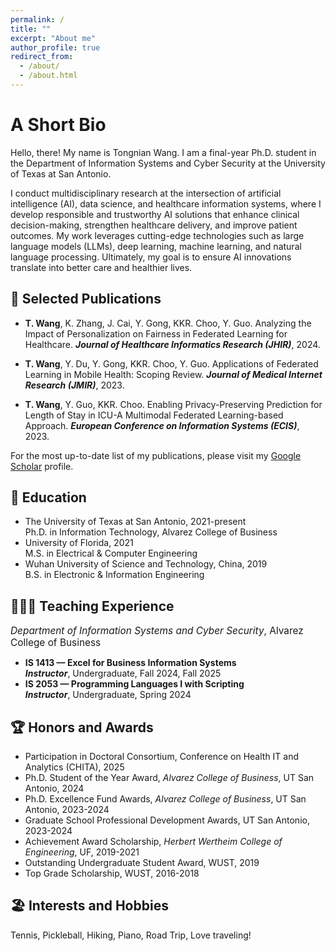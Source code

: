 ```yaml
---
permalink: /
title: ""
excerpt: "About me"
author_profile: true
redirect_from: 
  - /about/
  - /about.html
---
```

A Short Bio
====
Hello, there! My name is Tongnian Wang. I am a final-year Ph.D. student in the Department of Information Systems and Cyber Security at the University of Texas at San Antonio. 

I conduct multidisciplinary research at the intersection of artificial intelligence (AI), data science, and healthcare information systems, where I develop responsible and trustworthy AI solutions that enhance clinical decision-making, strengthen healthcare delivery, and improve patient outcomes. My work leverages cutting-edge technologies such as large language models (LLMs), deep learning, machine learning, and natural language processing. Ultimately, my goal is to ensure AI innovations translate into better care and healthier lives. 

📝 Selected Publications
------
- **T. Wang**, K. Zhang, J. Cai, Y. Gong, KKR. Choo, Y. Guo.
    Analyzing the Impact of Personalization on Fairness in Federated Learning for Healthcare. ***Journal of Healthcare Informatics Research (JHIR)***, 2024. 

- **T. Wang**, Y. Du, Y. Gong, KKR. Choo, Y. Guo.
    Applications of Federated Learning in Mobile Health: Scoping Review. ***Journal of Medical Internet Research (JMIR)***, 2023.

- **T. Wang**, Y. Guo, KKR. Choo. 
    Enabling Privacy-Preserving Prediction for Length of Stay in ICU-A Multimodal Federated Learning-based Approach. ***European Conference on Information Systems (ECIS)***, 2023.

For the most up-to-date list of my publications, please visit my [Google Scholar](https://scholar.google.com/citations?user=lU1FVqQAAAAJ&hl=en) profile.

📖 Education
------

- The University of Texas at San Antonio, 2021-present  
     Ph.D. in Information Technology, Alvarez College of Business
- University of Florida, 2021  
     M.S. in Electrical & Computer Engineering
- Wuhan University of Science and Technology, China, 2019  
     B.S. in Electronic & Information Engineering

<!-- You can find my CV [here](http://tongnianw.github.io/files/CV_TW_utsa.pdf). -->

👩🏻‍🏫 Teaching Experience
------

<span style="font-size: 1.1em;">*Department of Information Systems and Cyber Security*, Alvarez College of Business</span>  
- **IS 1413 — Excel for Business Information Systems**  
     ***Instructor***, Undergraduate, Fall 2024, Fall 2025  
- **IS 2053 — Programming Languages I with Scripting**  
     ***Instructor***, Undergraduate, Spring 2024  

🏆 Honors and Awards
------

- Participation in Doctoral Consortium, Conference on Health IT and Analytics (CHITA), 2025
- Ph.D. Student of the Year Award, *Alvarez College of Business*, UT San Antonio, 2024
- Ph.D. Excellence Fund Awards, *Alvarez College of Business*, UT San Antonio, 2023-2024
- Graduate School Professional Development Awards, UT San Antonio, 2023-2024
- Achievement Award Scholarship, *Herbert Wertheim College of Engineering*, UF, 2019-2021
- Outstanding Undergraduate Student Award, WUST, 2019
- Top Grade Scholarship, WUST, 2016-2018

🏖️ Interests and Hobbies
------

Tennis, Pickleball, Hiking, Piano, Road Trip, Love traveling!